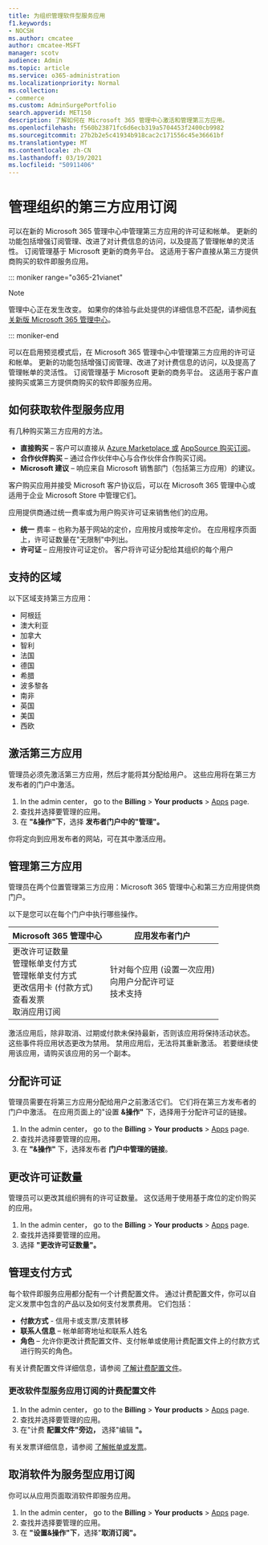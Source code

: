 ```yaml
---
title: 为组织管理软件型服务应用
f1.keywords:
- NOCSH
ms.author: cmcatee
author: cmcatee-MSFT
manager: scotv
audience: Admin
ms.topic: article
ms.service: o365-administration
ms.localizationpriority: Normal
ms.collection:
- commerce
ms.custom: AdminSurgePortfolio
search.appverid: MET150
description: 了解如何在 Microsoft 365 管理中心激活和管理第三方应用。
ms.openlocfilehash: f560b23871fc6d6ecb319a5704453f2400cb9982
ms.sourcegitcommit: 27b2b2e5c41934b918cac2c171556c45e36661bf
ms.translationtype: MT
ms.contentlocale: zh-CN
ms.lasthandoff: 03/19/2021
ms.locfileid: "50911406"
---
```

# <a name="manage-third-party-app-subscriptions-for-your-organization"></a>管理组织的第三方应用订阅

可以在新的 Microsoft 365 管理中心中管理第三方应用的许可证和帐单。 更新的功能包括增强订阅管理、改进了对计费信息的访问，以及提高了管理帐单的灵活性。 订阅管理基于 Microsoft 更新的商务平台。 这适用于客户直接从第三方提供商购买的软件即服务应用。

::: moniker range="o365-21vianet"

> [!NOTE]
> 管理中心正在发生改变。 如果你的体验与此处提供的详细信息不匹配，请参阅[有关新版 Microsoft 365 管理中心](../admin/microsoft-365-admin-center-preview.md?preserve-view=true&view=o365-21vianet)。

::: moniker-end

可以在启用预览模式后，在 Microsoft 365 管理中心中管理第三方应用的许可证和帐单。 更新的功能包括增强订阅管理、改进了对计费信息的访问，以及提高了管理帐单的灵活性。 订阅管理基于 Microsoft 更新的商务平台。 这适用于客户直接购买或第三方提供商购买的软件即服务应用。


## <a name="how-to-get-software-as-a-service-apps"></a>如何获取软件型服务应用

有几种购买第三方应用的方法。

- **直接购买** – 客户可以直接从 [Azure Marketplace 或](https://azuremarketplace.microsoft.com/marketplace/) [AppSource 购买订阅](https://www.appsource.com/)。
- **合作伙伴购买** – 通过合作伙伴中心与合作伙伴合作购买订阅。
- **Microsoft 建议** – 响应来自 Microsoft 销售部门（包括第三方应用）的建议。

客户购买应用并接受 Microsoft 客户协议后，可以在 Microsoft 365 管理中心或适用于企业 Microsoft Store 中管理它们。

应用提供商通过统一费率或为用户购买许可证来销售他们的应用。

- **统一** 费率 – 也称为基于网站的定价，应用按月或按年定价。 在应用程序页面上，许可证数量在"无限制"中列出。
- **许可证** – 应用按许可证定价。 客户将许可证分配给其组织的每个用户

## <a name="supported-regions"></a>支持的区域

以下区域支持第三方应用：

- 阿根廷
- 澳大利亚
- 加拿大
- 智利
- 法国
- 德国
- 希腊
- 波多黎各
- 南非
- 英国
- 美国
- 西欧

## <a name="activate-third-party-apps"></a>激活第三方应用

管理员必须先激活第三方应用，然后才能将其分配给用户。 这些应用将在第三方发布者的门户中激活。

1. In the admin center， go to the **Billing**  >  **Your products**  >  <a href="https://go.microsoft.com/fwlink/p/?linkid=2125823" target="_blank">Apps</a> page.
2. 查找并选择要管理的应用。
3. 在 **"&操作"下**，选择 **发布者门户中的"管理"。**

你将定向到应用发布者的网站，可在其中激活应用。

## <a name="manage-third-party-apps"></a>管理第三方应用

管理员在两个位置管理第三方应用：Microsoft 365 管理中心和第三方应用提供商门户。

以下是您可以在每个门户中执行哪些操作。

| Microsoft 365 管理中心 | 应用发布者门户 |
| --- | --- |
| 更改许可证数量 <br> 管理帐单支付方式 <br> 管理帐单支付方式 <br> 更改信用卡 (付款方式)  <br> 查看发票 <br> 取消应用订阅 | 针对每个应用 (设置一次应用)  <br> 向用户分配许可证 <br> 技术支持 |

激活应用后，除非取消、过期或付款未保持最新，否则该应用将保持活动状态。 这些事件将应用状态更改为禁用。 禁用应用后，无法将其重新激活。 若要继续使用该应用，请购买该应用的另一个副本。

## <a name="assign-licenses"></a>分配许可证

管理员需要在将第三方应用分配给用户之前激活它们。 它们将在第三方发布者的门户中激活。 在应用页面上的"设置 **&操作"** 下，选择用于分配许可证的链接。

1. In the admin center， go to the **Billing**  >  **Your products**  >  <a href="https://go.microsoft.com/fwlink/p/?linkid=2125823" target="_blank">Apps</a> page.
2. 查找并选择要管理的应用。
3. 在 **"&操作"** 下，选择发布者 **门户中管理的链接**。

## <a name="change-license-quantity"></a>更改许可证数量

管理员可以更改其组织拥有的许可证数量。 这仅适用于使用基于席位的定价购买的应用。

1. In the admin center， go to the **Billing**  >  **Your products**  >  <a href="https://go.microsoft.com/fwlink/p/?linkid=2125823" target="_blank">Apps</a> page.
2. 查找并选择要管理的应用。
3. 选择 **"更改许可证数量"。**

## <a name="manage-payment-methods"></a>管理支付方式

每个软件即服务应用都分配有一个计费配置文件。 通过计费配置文件，你可以自定义发票中包含的产品以及如何支付发票费用。 它们包括：

- **付款方式** - 信用卡或支票/支票转移
- **联系人信息** – 帐单邮寄地址和联系人姓名
- **角色** – 允许你更改计费配置文件、支付帐单或使用计费配置文件上的付款方式进行购买的角色。

有关计费配置文件详细信息，请参阅 [了解计费配置文件](/microsoft-store/billing-profile)。

### <a name="change-the-billing-profile-on-a-software-as-a-service-app-subscription"></a>更改软件型服务应用订阅的计费配置文件

1. In the admin center， go to the **Billing**  >  **Your products**  >  <a href="https://go.microsoft.com/fwlink/p/?linkid=2125823" target="_blank">Apps</a> page.
2. 查找并选择要管理的应用。
3. 在"计费 **配置文件"旁边，** 选择"编辑 **"。**

有关发票详细信息，请参阅 [了解帐单或发票](billing-and-payments/understand-your-invoice.md)。

## <a name="cancel-a-software-as-a-service-app-subscription"></a>取消软件为服务型应用订阅

你可以从应用页面取消软件即服务应用。

1. In the admin center， go to the **Billing**  >  **Your products**  >  <a href="https://go.microsoft.com/fwlink/p/?linkid=2125823" target="_blank">Apps</a> page.
2. 查找并选择要管理的应用。
3. 在 **"设置&操作"下**，选择"**取消订阅"。**